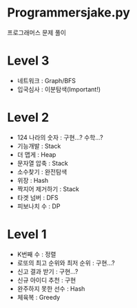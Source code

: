 # Programmersjake.py
프로그래머스 문제 풀이

# Level 3

- 네트워크 : Graph/BFS
- 입국심사 : 이분탐색(Important!)

# Level 2

- 124 나라의 숫자 : 구현...? 수학...?
- 기능개발 : Stack
- 더 맵게 : Heap
- 문자열 압축 : Stack
- 소수찾기 : 완전탐색
- 위장 : Hash
- 짝지어 제거하기 : Stack
- 타겟 넘버 : DFS
- 피보나치 수 : DP

# Level 1

- K번째 수 : 정렬
- 로또의 최고 순위와 최저 순위 : 구현...?
- 신고 결과 받기 : 구현...?
- 신규 아이디 추천 : 구현
- 완주하지 못한 선수 : Hash
- 체육복 : Greedy
